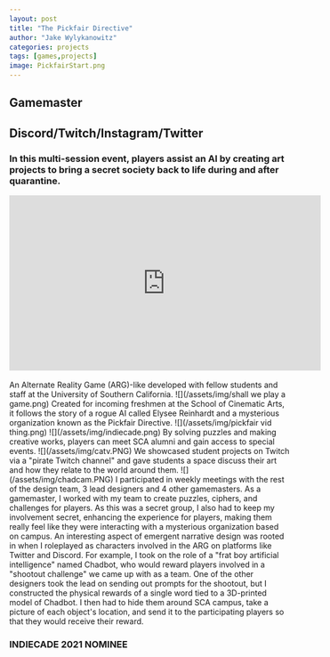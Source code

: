 ```yaml
---
layout: post
title: "The Pickfair Directive"
author: "Jake Wylykanowitz"
categories: projects
tags: [games,projects]
image: PickfairStart.png
---
```


## Gamemaster 
## Discord/Twitch/Instagram/Twitter
### In this multi-session event, players assist an AI by creating art projects to bring a secret society back to life during and after quarantine.
<p align="center"><iframe width="560" height="315" src="https://www.youtube.com/embed/b4GaMS25VIQ" title="PickfairDirective Explainer Video" frameborder="0" allow="accelerometer; autoplay; clipboard-write; encrypted-media; gyroscope; picture-in-picture; web-share" allowfullscreen></iframe></p>
An Alternate Reality Game (ARG)-like developed with fellow students and staff at the University of Southern California.
![](/assets/img/shall we play a game.png)
Created for incoming freshmen at the School of Cinematic Arts, it follows the story of a rogue AI called Elysee Reinhardt and a mysterious organization known as the Pickfair Directive.
![](/assets/img/pickfair vid thing.png)
![](/assets/img/indiecade.png)
By solving puzzles and making creative works, players can meet SCA alumni and gain access to special events.
![](/assets/img/catv.PNG)
We showcased student projects on Twitch via a "pirate Twitch channel" and gave students a space discuss their art and how they relate to the world around them.
![](/assets/img/chadcam.PNG)
I participated in weekly meetings with the rest of the design team, 3 lead designers and 4 other gamemasters. As a gamemaster, I worked with my team to create puzzles, ciphers, and challenges for players. As this was a secret group, I also had to keep my involvement secret, enhancing the experience for players, making them really feel like they were interacting with a mysterious organization based on campus. An interesting aspect of emergent narrative design was rooted in when I roleplayed as characters involved in the ARG on platforms like Twitter and Discord. For example, I took on the role of a "frat boy artificial intelligence" named Chadbot, who would reward players involved in a "shootout challenge" we came up with as a team. One of the other designers took the lead on sending out prompts for the shootout, but I constructed the physical rewards of a single word tied to a 3D-printed model of Chadbot. I then had to hide them around SCA campus, take a picture of each object's location, and send it to the participating players so that they would receive their reward. 

### INDIECADE 2021 NOMINEE
